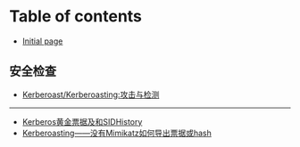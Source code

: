 # Table of contents

* [Initial page](README.md)

## 安全检查 <a id="detecting-kerberoasting-activity"></a>

* [Kerberoast/Kerberoasting:攻击与检测](detecting-kerberoasting-activity/kerberoastkerberoasting-gong-ji-yu-jian-ce.md)

---

* [Kerberos黄金票据及和SIDHistory](kerberos-huang-jin-piao-ju-ji-he-sidhistory.md)
* [Kerberoasting——没有Mimikatz如何导出票据或hash](kerberoasting-mei-you-mimikatz-ru-he-dao-chu-piao-ju-huo-hash.md)

